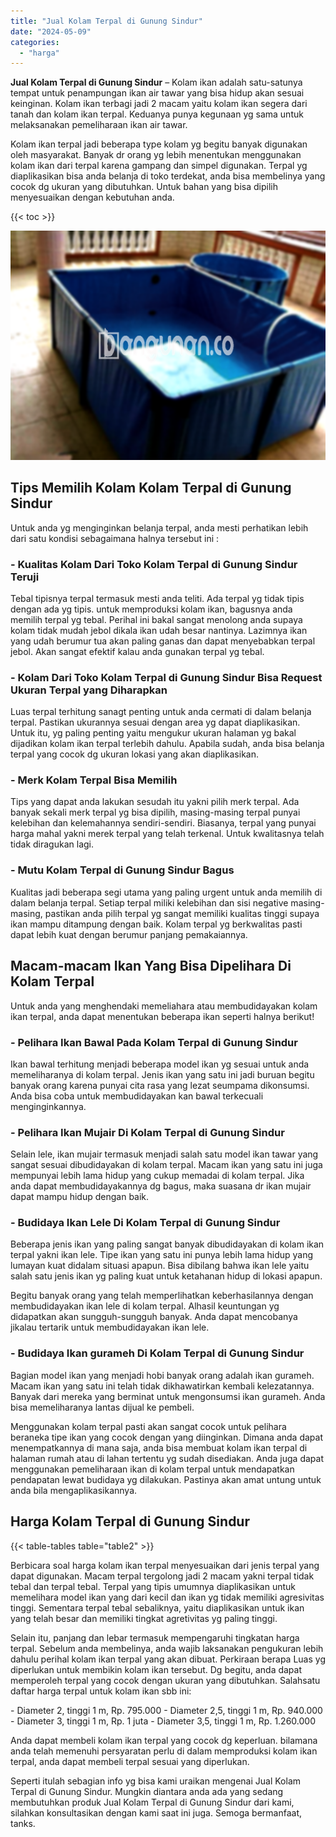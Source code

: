 ```yaml
---
title: "Jual Kolam Terpal di Gunung Sindur"
date: "2024-05-09"
categories: 
  - "harga"
---
```


**Jual Kolam Terpal di Gunung Sindur** – Kolam ikan adalah satu-satunya tempat untuk penampungan ikan air tawar yang bisa hidup akan sesuai keinginan. Kolam ikan terbagi jadi 2 macam yaitu kolam ikan segera dari tanah dan kolam ikan terpal. Keduanya punya kegunaan yg sama untuk melaksanakan pemeliharaan ikan air tawar.

Kolam ikan terpal jadi beberapa type kolam yg begitu banyak digunakan oleh masyarakat. Banyak dr orang yg lebih menentukan menggunakan kolam ikan dari terpal karena gampang dan simpel digunakan. Terpal yg diaplikasikan bisa anda belanja di toko terdekat, anda bisa membelinya yang cocok dg ukuran yang dibutuhkan. Untuk bahan yang bisa dipilih menyesuaikan dengan kebutuhan anda.

{{< toc >}}

![Jual Kolam Terpal di Gunung Sindur](/images/jual-kolam-terpal-22.png)

## Tips Memilih Kolam Kolam Terpal di Gunung Sindur

Untuk anda yg menginginkan belanja terpal, anda mesti perhatikan lebih dari satu kondisi sebagaimana halnya tersebut ini :

### \- Kualitas Kolam Dari Toko Kolam Terpal di Gunung Sindur Teruji

Tebal tipisnya terpal termasuk mesti anda teliti. Ada terpal yg tidak tipis dengan ada yg tipis. untuk memproduksi kolam ikan, bagusnya anda memilih terpal yg tebal. Perihal ini bakal sangat menolong anda supaya kolam tidak mudah jebol dikala ikan udah besar nantinya. Lazimnya ikan yang udah berumur tua akan paling ganas dan dapat menyebabkan terpal jebol. Akan sangat efektif kalau anda gunakan terpal yg tebal.

### \- Kolam Dari Toko Kolam Terpal di Gunung Sindur Bisa Request Ukuran Terpal yang Diharapkan

Luas terpal terhitung sanagt penting untuk anda cermati di dalam belanja terpal. Pastikan ukurannya sesuai dengan area yg dapat diaplikasikan. Untuk itu, yg paling penting yaitu mengukur ukuran halaman yg bakal dijadikan kolam ikan terpal terlebih dahulu. Apabila sudah, anda bisa belanja terpal yang cocok dg ukuran lokasi yang akan diaplikasikan.

### \- Merk Kolam Terpal Bisa Memilih

Tips yang dapat anda lakukan sesudah itu yakni pilih merk terpal. Ada banyak sekali merk terpal yg bisa dipilih, masing-masing terpal punyai kelebihan dan kelemahannya sendiri-sendiri. Biasanya, terpal yang punyai harga mahal yakni merek terpal yang telah terkenal. Untuk kwalitasnya telah tidak diragukan lagi.

### \- Mutu Kolam Terpal di Gunung Sindur Bagus

Kualitas jadi beberapa segi utama yang paling urgent untuk anda memilih di dalam belanja terpal. Setiap terpal miliki kelebihan dan sisi negative masing-masing, pastikan anda pilih terpal yg sangat memiliki kualitas tinggi supaya ikan mampu ditampung dengan baik. Kolam terpal yg berkwalitas pasti dapat lebih kuat dengan berumur panjang pemakaiannya.

## Macam-macam Ikan Yang Bisa Dipelihara Di Kolam Terpal

Untuk anda yang menghendaki memeliahara atau membudidayakan kolam ikan terpal, anda dapat menentukan beberapa ikan seperti halnya berikut!

### \- Pelihara Ikan Bawal Pada Kolam Terpal di Gunung Sindur

Ikan bawal terhitung menjadi beberapa model ikan yg sesuai untuk anda memeliharanya di kolam terpal. Jenis ikan yang satu ini jadi buruan begitu banyak orang karena punyai cita rasa yang lezat seumpama dikonsumsi. Anda bisa coba untuk membudidayakan kan bawal terkecuali menginginkannya.

### \- Pelihara Ikan Mujair Di Kolam Terpal di Gunung Sindur

Selain lele, ikan mujair termasuk menjadi salah satu model ikan tawar yang sangat sesuai dibudidayakan di kolam terpal. Macam ikan yang satu ini juga mempunyai lebih lama hidup yang cukup memadai di kolam terpal. Jika anda dapat membudidayakannya dg bagus, maka suasana dr ikan mujair dapat mampu hidup dengan baik.

### \- Budidaya Ikan Lele Di Kolam Terpal di Gunung Sindur

Beberapa jenis ikan yang paling sangat banyak dibudidayakan di kolam ikan terpal yakni ikan lele. Tipe ikan yang satu ini punya lebih lama hidup yang lumayan kuat didalam situasi apapun. Bisa dibilang bahwa ikan lele yaitu salah satu jenis ikan yg paling kuat untuk ketahanan hidup di lokasi apapun.

Begitu banyak orang yang telah memperlihatkan keberhasilannya dengan membudidayakan ikan lele di kolam terpal. Alhasil keuntungan yg didapatkan akan sungguh-sungguh banyak. Anda dapat mencobanya jikalau tertarik untuk membudidayakan ikan lele.

### \- Budidaya Ikan gurameh Di Kolam Terpal di Gunung Sindur

Bagian model ikan yang menjadi hobi banyak orang adalah ikan gurameh. Macam ikan yang satu ini telah tidak dikhawatirkan kembali kelezatannya. Banyak dari mereka yang berminat untuk mengonsumsi ikan gurameh. Anda bisa memeliharanya lantas dijual ke pembeli.

Menggunakan kolam terpal pasti akan sangat cocok untuk pelihara beraneka tipe ikan yang cocok dengan yang diinginkan. Dimana anda dapat menempatkannya di mana saja, anda bisa membuat kolam ikan terpal di halaman rumah atau di lahan tertentu yg sudah disediakan. Anda juga dapat menggunakan pemeliharaan ikan di kolam terpal untuk mendapatkan pendapatan lewat budidaya yg dilakukan. Pastinya akan amat untung untuk anda bila mengaplikasikannya.

## Harga Kolam Terpal di Gunung Sindur

{{< table-tables table="table2" >}}

Berbicara soal harga kolam ikan terpal menyesuaikan dari jenis terpal yang dapat digunakan. Macam terpal tergolong jadi 2 macam yakni terpal tidak tebal dan terpal tebal. Terpal yang tipis umumnya diaplikasikan untuk memelihara model ikan yang dari kecil dan ikan yg tidak memiliki agresivitas tinggi. Sementara terpal tebal sebaliknya, yaitu diaplikasikan untuk ikan yang telah besar dan memiliki tingkat agretivitas yg paling tinggi.

Selain itu, panjang dan lebar termasuk mempengaruhi tingkatan harga terpal. Sebelum anda membelinya, anda wajib laksanakan pengukuran lebih dahulu perihal kolam ikan terpal yang akan dibuat. Perkiraan berapa Luas yg diperlukan untuk membikin kolam ikan tersebut. Dg begitu, anda dapat memperoleh terpal yang cocok dengan ukuran yang dibutuhkan. Salahsatu daftar harga terpal untuk kolam ikan sbb ini:

\- Diameter 2, tinggi 1 m, Rp. 795.000 - Diameter 2,5, tinggi 1 m, Rp. 940.000 - Diameter 3, tinggi 1 m, Rp. 1 juta - Diameter 3,5, tinggi 1 m, Rp. 1.260.000

Anda dapat membeli kolam ikan terpal yang cocok dg keperluan. bilamana anda telah memenuhi persyaratan perlu di dalam memproduksi kolam ikan terpal, anda dapat membeli terpal sesuai yang diperlukan.

Seperti itulah sebagian info yg bisa kami uraikan mengenai Jual Kolam Terpal di Gunung Sindur. Mungkin diantara anda ada yang sedang membutuhkan produk Jual Kolam Terpal di Gunung Sindur dari kami, silahkan konsultasikan dengan kami saat ini juga. Semoga bermanfaat, tanks.
